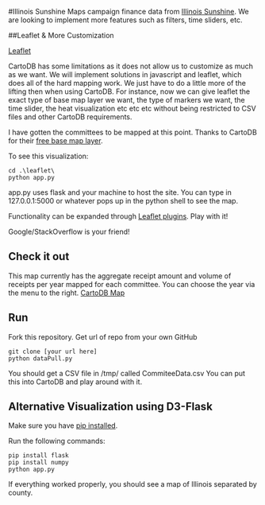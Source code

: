 #Illinois Sunshine
Maps campaign finance data from [Illinois Sunshine](https://www.illinoissunshine.org/). We are looking to implement
more features such as filters, time sliders, etc.

##Leaflet & More Customization

[Leaflet](http://leafletjs.com/)

CartoDB has some limitations as it does not allow us to customize as much as we want. We will implement solutions in javascript and leaflet, which does all of the hard mapping work. We just have to do a little more of the lifting then when using CartoDB. For instance, now we can give leaflet the exact type of base map layer we want, the type of markers we want, the time slider, the heat visualization etc etc etc without being restricted to CSV files and other CartoDB requirements. 

I have gotten the committees to be mapped at this point. Thanks to CartoDB for their [free base map layer](https://cartodb.com/basemaps). 

To see this visualization:

```
cd .\leaflet\
python app.py
```

app.py uses flask and your machine to host the site. You can type in 127.0.0.1:5000 or whatever pops up in the python shell to see the map. 


Functionality can be expanded through [Leaflet plugins](http://leafletjs.com/plugins.html). Play with it!

Google/StackOverflow is your friend!

## Check it out

This map currently has the aggregate receipt amount and volume of receipts per year mapped for each committee. You can choose the year via the menu to the right. 
[CartoDB Map](https://skotekal.cartodb.com/viz/1c4aa0a4-d524-11e5-b8d9-0ea31932ec1d/map)

## Run

Fork this repository. Get url of repo from your own GitHub

```
git clone [your url here]
python dataPull.py
```

You should get a CSV file in /tmp/ called CommiteeData.csv
You can put this into CartoDB and play around with it.

## Alternative Visualization using D3-Flask
Make sure you have [pip installed](https://pip.pypa.io/en/stable/installing/).

Run the following commands:
 ```
pip install flask
pip install numpy
python app.py
 ```

 If everything worked properly, you should see a map of Illinois separated by county.

